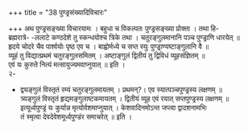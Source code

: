 +++
title = "38 पुण्ड्रसंख्यादिविचारः"

+++
अथ पुण्ड्रसङ्ख्या विचारयामः । बहुधा च विकल्पतः पुण्ड्रसङ्ख्या प्रोक्ता । तथा हि-  
ब्रह्मरात्रे- -ललाटे कण्ठदेशे तु स्कन्धयोश्च त्रिके तथा । चतुरङ्गुलमानानि पञ्च पुण्ड्राणि धारयेत् ॥  
हृदये चोदरे चैव पार्श्वयोः पृष्ठ एव च । बाह्वोर्मध्ये च सप्त स्युः पुण्ड्राण्यष्टाङ्गुलानि वै ॥  
व्यूहं तु विद्यात्प्रथमं चतुरङ्गुलसमितम् । अष्टाङ्गुलं द्वितीयं तु द्विविधं व्यूहसंज्ञितम् ॥  
एवं यः कुरुते नित्यं मत्सायुज्यमवाप्नुयात् ॥ इति ।  
२-  
* द्व्यङ्गुलं विस्तृतं रम्यं चतुरङ्गुलमायतम् । प्रथमन्?। एव स्यात्पञ्चपुण्ड्रस्य लक्षणम् ॥  
त्र्यङ्गुलं विस्तृतं हृद्यमङ्गुलाष्टकमायतम् । द्वितीयं व्यूह एवं रयात् सप्तपुण्ड्रस्य लक्षणम् ॥  
इत्यूर्ध्वपुण्ड्रं यः कुर्यान्न मृत्योर्वशमाप्नुयात् । केशवादिनमोऽन्त जप्त्वा द्वादशनामभिः  
तं स्मृत्वा देवदेवेशमूर्ध्वपुण्डंर समाचरेत् ॥ इति ।